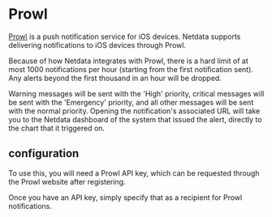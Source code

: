 <!--
title: "Prowl"
sidebar_label: "Prowl"
custom_edit_url: "https://github.com/netdata/netdata/edit/master/health/notifications/prowl/README.md"
learn_status: "Published"
learn_topic_type: "Tasks"
learn_rel_path: "Setup/Notification/Agent"
learn_autogeneration_metadata: "{'part_of_cloud': False, 'part_of_agent': True}"
-->

# Prowl

[Prowl](https://www.prowlapp.com/) is a push notification service for iOS devices.  Netdata
supports delivering notifications to iOS devices through Prowl.

Because of how Netdata integrates with Prowl, there is a hard limit of
at most 1000 notifications per hour (starting from the first notification
sent).  Any alerts beyond the first thousand in an hour will be dropped.

Warning messages will be sent with the 'High' priority, critical messages
will be sent with the 'Emergency' priority, and all other messages will
be sent with the normal priority.  Opening the notification's associated
URL will take you to the Netdata dashboard of the system that issued
the alert, directly to the chart that it triggered on.

## configuration

To use this, you will need a Prowl API key, which can be requested through
the Prowl website after registering.

Once you have an API key, simply specify that as a recipient for Prowl
notifications.

